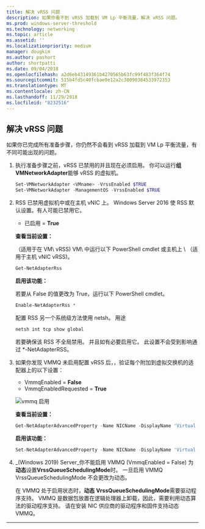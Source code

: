 ```yaml
---
title: 解决 vRSS 问题
description: 如果你看不到 vRSS 加载到 VM Lp 平衡流量，解决 vRSS 问题。
ms.prod: windows-server-threshold
ms.technology: networking
ms.topic: article
ms.assetid: ''
ms.localizationpriority: medium
manager: dougkim
ms.author: pashort
author: shortpatti
ms.date: 09/04/2018
ms.openlocfilehash: a2d6eb43149361b4270565b63fc99f483f364f74
ms.sourcegitcommit: 515b4fd5c40fcbae0e12a2c30090384533972353
ms.translationtype: MT
ms.contentlocale: zh-CN
ms.lasthandoff: 11/29/2018
ms.locfileid: "8232516"
---
```

## 解决 vRSS 问题

如果你已完成所有准备步骤，你仍然不会看到 vRSS 加载到 VM Lp 平衡流量，有不同可能出现的问题。

1. 执行准备步骤之前，vRSS 已禁用的并且现在必须启用。 你可以运行**组 VMNetworkAdapter**能够 vRSS 的虚拟机。

   ```PowerShell
   Set-VMNetworkAdapter <VMname> -VrssEnabled $TRUE
   Set-VMNetworkAdapter -ManagementOS -VrssEnabled $TRUE
   ```

2. RSS 已禁用虚拟机中或在主机 vNIC 上。 Windows Server 2016 使 RSS 默认设置。有人可能已禁用它。 

   - 已启用 = **True**

   **查看当前设置：** 

   （适用于在 VM\ vRSS) VM\ 中运行以下 PowerShell cmdlet 或主机上 \ （适用于主机 vNIC vRSS\)。

   ```PowerShell
   Get-NetAdapterRss
   ```

   **启用该功能：** 

   若要从 False 的值更改为 True，运行以下 PowerShell cmdlet。

   ```PowerShell
   Enable-NetAdapterRss *
   ```
   
   配置 RSS 另一个系统级方法使用 netsh。 用途 
   
    ```cmd
   netsh int tcp show global
   ```
   
   若要确保该 RSS 不全局禁用。 并且如有必要启用它。 此设置不会受到影响通过 *-NetAdapterRSS。

3. 如果你发现 VMMQ 未启用配置 vRSS 后，，验证每个附加到虚拟交换机的适配器上的以下设置：

   - VmmqEnabled = **False**
   - VmmqEnabledRequested = **True**

   ![vmmq 启用](../../media/vmmq-enabled.png)

   **查看当前设置：** 

   ```PowerShell
   Get-NetAdapterAdvancedProperty -Name NICName -DisplayName 'Virtual Switch RSS'
   ```

   **启用该功能：** 

   ```PowerShell
   Set-NetAdapterAdvancedProperty -Name NICName -DisplayName 'Virtual Switch RSS' -DisplayValue Enabled”
   ```
 
4. _(Windows 2019) Server_你不能启用 VMMQ (VmmqEnabled = False) 为**动态**设置**VrssQueueSchedulingMode**时。 一旦启用 VMMQ VrssQueueSchedulingMode 不会更改为动态。<p>在 VMMQ 处于启用状态时，**动态** **VrssQueueSchedulingMode**需要驱动程序支持。  VMMQ 是数据包放置在逻辑处理器上卸载，因此，需要利用动态算法的驱动程序支持。  请在安装 NIC 供应商的驱动程序和固件支持动态 VMMQ。



---
